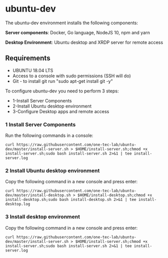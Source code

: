 # ubuntu-dev

The ubuntu-dev environment installs the following components:

**Server components**: Docker, Go language, NodeJS 10, npm and yarn

**Desktop Environment**: Ubuntu desktop and XRDP server for remote access


## Requirements ##
* UBUNTU 18.04 LTS
* Access to a console with sudo permissions (SSH will do)
* Git - to install git run "sudo apt-get install git -y"

To configure ubuntu-dev you need to perform 3 steps:
* 1-Install Server Components 
* 2-Install Ubuntu desktop environment
* 3-Configure Desktop apps and remote access

### 1 Install Server Components
Run the following commands in a console: 

    curl https://raw.githubusercontent.com/one-tec-lab/ubuntu-dev/master/install-server.sh > $HOME/install-server.sh;chmod +x install-server.sh;sudo bash install-server.sh 2>&1 | tee install-server.log

### 2 Install Ubuntu desktop environment

Copy the following command in a new console and press enter: 
    
    curl https://raw.githubusercontent.com/one-tec-lab/ubuntu-dev/master/install-desktop.sh > $HOME/install-desktop.sh;chmod +x install-desktop.sh;sudo bash install-desktop.sh 2>&1 | tee install-desktop.log
    
### 3 Install desktop environment

Copy the following command in a new console and press enter: 
    
    curl https://raw.githubusercontent.com/one-tec-lab/ubuntu-dev/master/install-server.sh > $HOME/install-server.sh;chmod +x install-server.sh;sudo bash install-server.sh 2>&1 | tee install-server.log
